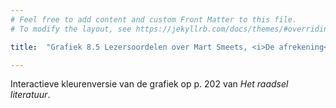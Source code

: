 ```yaml
---
# Feel free to add content and custom Front Matter to this file.
# To modify the layout, see https://jekyllrb.com/docs/themes/#overriding-theme-defaults

title:  "Grafiek 8.5 Lezersoordelen over Mart Smeets, <i>De afrekening</i>"

---
```

Interactieve kleurenversie van de grafiek op p. 202 van *Het raadsel literatuur*.

<script src="https://d3js.org/d3.v6.min.js" defer></script>
<script src="https://d3js.org/d3-scale.v3.min.js" defer></script>

<script src="js/companion_utils_locale-nl.js" defer></script>
<script src="js/companion_utils_colors.js" defer></script>
<script src="js/companion_utils_svg2png.js" defer></script>
<script src="js/companion_abstraction_data_point_labeler.js" defer></script>
<script src="js/companion_abstraction_barchart.js" defer></script>

<script src="js/companion_chart_bookrating.js" defer></script>
<script src="js/companion_chart_8-5_afrekening.js" defer></script>

<div class="chart_float" id="chart_8-5_afrekening">
  <div class="plot"></div>
</div>

<!-- **Hoe zijn de metingen te repliceren?**
VOORBEELDQUERY HIER! -->
